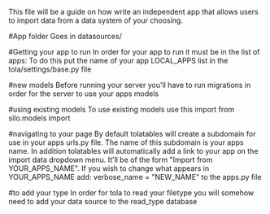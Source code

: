 This file will be a guide on how write an independent app that allows users
to import data from a data system of your choosing.

#App folder
Goes in datasources/

#Getting your app to run
In order for your app to run it must be in the list of apps:
To do this put the name of your app LOCAL_APPS list in the tola/settings/base.py file

#new models
Before running your server you'll have to run migrations in order for the server to use your apps
models

#using existing models
To use existing models use this import
from silo.models import <Model name here>

#navigating to your page
By default tolatables will create a subdomain for use in your apps urls.py file. The name of this
subdomain is your apps name.
In addition tolatables will automatically add a link to your app on the import data dropdown menu.
It'll be of the form "Import from YOUR_APPS_NAME". If you wish to change what appears in
YOUR_APPS_NAME add:
  verbose_name = "NEW_NAME"
to the apps.py file

#to add your type
In order for tola to read your filetype you will somehow need to add your data source to the
read_type database
